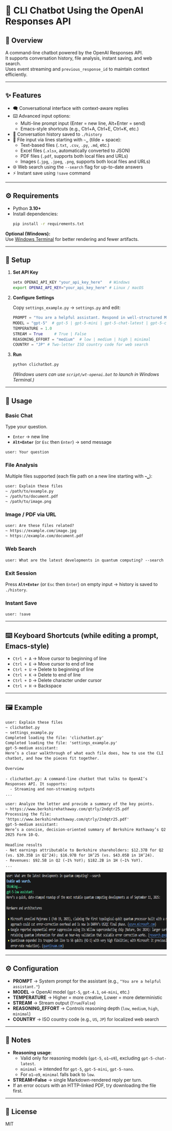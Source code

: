 # 🚀 CLI Chatbot Using the OpenAI Responses API

## 📖 Overview

A command-line chatbot powered by the OpenAI Responses API.  
It supports conversation history, file analysis, instant saving, and web search.  
Uses event streaming and `previous_response_id` to maintain context efficiently.

---

## ✨ Features

* 🗨️ Conversational interface with context-aware replies  
* ⌨️ Advanced input options:
  - Multi-line prompt input (Enter = new line, Alt+Enter = send)
  - Emacs-style shortcuts (e.g., Ctrl+A, Ctrl+E, Ctrl+K, etc.)
* 💾 Conversation history saved to `./history`
* 📂 File input via lines starting with `~␣` (tilde + space):
  - Text-based files (`.txt`, `.csv`, `.py`, `.md`, etc.)
  - Excel files (`.xlsx`, automatically converted to JSON)
  - PDF files (`.pdf`, supports both local files and URLs)
  - Images (`.jpg`, `.jpeg`, `.png`, supports both local files and URLs)
* 🌐 Web search using the `--search` flag for up-to-date answers
* ⚡ Instant save using `!save` command

---

## ⚙️ Requirements

- Python **3.10+**
- Install dependencies:
  ```bash
  pip install -r requirements.txt
  ```

**Optional (Windows):**  
Use [Windows Terminal](https://apps.microsoft.com/detail/windows-terminal/9N0DX20HK701) for better rendering and fewer artifacts.

---

## 🔑 Setup

1. **Set API Key**

   ```bash
   setx OPENAI_API_KEY "your_api_key_here"   # Windows
   export OPENAI_API_KEY="your_api_key_here" # Linux / macOS
   ```

2. **Configure Settings**

   Copy `settings_example.py` → `settings.py` and edit:

   ```python
   PROMPT = "You are a helpful assistant. Respond in well-structured Markdown."
   MODEL = "gpt-5"  # gpt-5 | gpt-5-mini | gpt-5-chat-latest | gpt-5-codex | gpt-4.1 | gpt-4.1-mini | o4-mini | o3 | gpt-4o
   TEMPERATURE = 1.0
   STREAM = True     # True | False
   REASONING_EFFORT = "medium"  # low | medium | high | minimal
   COUNTRY = "JP" # Two-letter ISO country code for web search
   ```

3. **Run**

   ```bash
   python clichatbot.py
   ```

   *(Windows users can use `script/wt-openai.bat` to launch in Windows Terminal.)*

---

## 💬 Usage

### Basic Chat
Type your question.  
- `Enter` → new line  
- **`Alt+Enter`** (or `Esc` then `Enter`) → send message  

```plaintext
user: Your question
```

### File Analysis
Multiple files supported  (each file path on a new line starting with **`~␣`**):

```plaintext
user: Explain these files
~ /path/to/example.py
~ /path/to/document.pdf
~ /path/to/image.png
```

### Image / PDF via URL
```plaintext
user: Are these files related?
~ https://example.com/image.jpg
~ https://example.com/document.pdf
```

### Web Search
```plaintext
user: What are the latest developments in quantum computing? --search
```

### Exit Session
Press **`Alt+Enter`** (or `Esc` then `Enter`) on empty input → history is saved to `./history`.

### Instant Save
```plaintext
user: !save
```

---

## ⌨️ Keyboard Shortcuts (while editing a prompt, Emacs-style)

- `Ctrl + A` → Move cursor to beginning of line  
- `Ctrl + E` → Move cursor to end of line  
- `Ctrl + U` → Delete to beginning of line  
- `Ctrl + K` → Delete to end of line  
- `Ctrl + D` → Delete character under cursor  
- `Ctrl + H` → Backspace  

---

## 🖼️ Example

```plaintext
user: Explain these files
~ clichatbot.py
~ settings_example.py
Completed loading the file: 'clichatbot.py'
Completed loading the file: 'settings_example.py'
gpt-5-medium assistant:
Here’s a clear walkthrough of what each file does, how to use the CLI chatbot, and how the pieces fit together.

Overview

- clichatbot.py: A command-line chatbot that talks to OpenAI’s Responses API. It supports:
  - Streaming and non-streaming outputs
...
```

```plaintext
user: Analyze the letter and provide a summary of the key points.
~ https://www.berkshirehathaway.com/qtrly/2ndqtr25.pdf
Processing the file: 'https://www.berkshirehathaway.com/qtrly/2ndqtr25.pdf'
gpt-5-medium assistant:
Here’s a concise, decision‑oriented summary of Berkshire Hathaway’s Q2 2025 Form 10‑Q.

Headline results
- Net earnings attributable to Berkshire shareholders: $12.37B for Q2 (vs. $30.35B in Q2’24); $16.97B for 1H’25 (vs. $43.05B in 1H’24).
- Revenues: $92.5B in Q2 (−1% YoY); $182.2B in 1H (−1% YoY).
...
```

<p align="left"><img src="./.github/ws1.png" width="830" height="240" alt="web_search1"></p>

---

## ⚙️ Configuration

- **PROMPT** → System prompt for the assistant (e.g., `"You are a helpful assistant."`)
- **MODEL** → OpenAI model (`gpt-5`, `gpt-4.1`, `o4-mini`, etc.)
- **TEMPERATURE** → Higher = more creative, Lower = more deterministic
- **STREAM** → Stream output (`True`/`False`)
- **REASONING_EFFORT** → Controls reasoning depth (`low`, `medium`, `high`, `minimal`)
- **COUNTRY** → ISO country code (e.g., `US`, `JP`) for localized web search

---

## 📝 Notes

- **Reasoning usage**:
  - Valid only for reasoning models (`gpt-5`, `o1–o9`), excluding `gpt-5-chat-latest`.
  - `minimal` → intended for `gpt-5`, `gpt-5-mini`, `gpt-5-nano`.
  - For `o1–o9`, `minimal` falls back to `low`.
- **STREAM=False** → single Markdown-rendered reply per turn.
- If an error occurs with an HTTP-linked PDF, try downloading the file first.

---

## 📜 License

MIT
